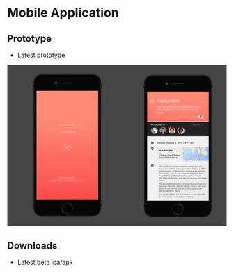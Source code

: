 # Mobile Application


## Prototype

- [Latest prototype](http://marvl.in/a69h54)

![](img/prototype.v0.1.png)

## Downloads

- Latest beta ipa/apk
